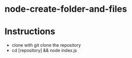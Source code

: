 # node-create-folder-and-files
# Instructions
 - clone with git clone the repository
 - cd [repository] && node index.js
